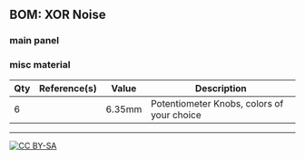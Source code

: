 ## BOM: XOR Noise

### main panel

### misc material

| Qty | Reference(s)             | Value              | Description | 
|-----|--------------------------|--------------------|-------------|
| 6   |                        | 6.35mm              | Potentiometer Knobs, colors of your choice   |

---
[![CC BY-SA](https://licensebuttons.net/l/by-sa/3.0/88x31.png)](https://creativecommons.org/licenses/by-sa/4.0/)


